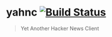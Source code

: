 # yahnc [![Build Status](https://travis-ci.org/acifani/yahnc.svg?branch=master)](https://travis-ci.org/acifani/yahnc)

> Yet Another Hacker News Client